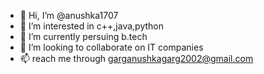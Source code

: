- 👋 Hi, I’m @anushka1707
- 👀 I’m interested in c++,java,python
- 🌱 I’m currently persuing b.tech
- 💞️ I’m looking to collaborate on IT companies
- 📫  reach me through garganushkagarg2002@gmail.com

<!---
anushka1707/anushka1707 is a ✨ special ✨ repository because its `README.md` (this file) appears on your GitHub profile.
You can click the Preview link to take a look at your changes.
--->
